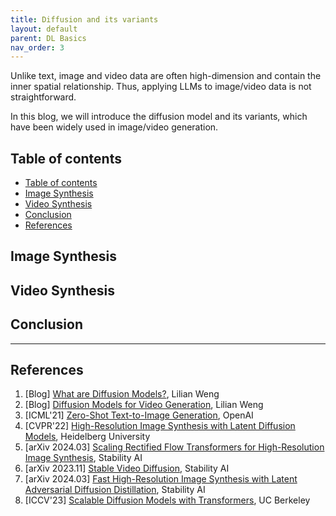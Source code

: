 ```yaml
---
title: Diffusion and its variants
layout: default
parent: DL Basics
nav_order: 3
---
```


Unlike text, image and video data are often high-dimension and contain the inner spatial relationship. Thus, applying LLMs to image/video data is not straightforward.

In this blog, we will introduce the diffusion model and its variants, which have been widely used in image/video generation.

## Table of contents
- [Table of contents](#table-of-contents)
- [Image Synthesis](#image-synthesis)
- [Video Synthesis](#video-synthesis)
- [Conclusion](#conclusion)
- [References](#references)

## Image Synthesis


## Video Synthesis


## Conclusion

---

## References
1. [Blog] [What are Diffusion Models?](https://lilianweng.github.io/posts/2021-07-11-diffusion-models/), Lilian Weng
2. [Blog] [Diffusion Models for Video Generation](https://lilianweng.github.io/posts/2024-04-12-diffusion-video/), Lilian Weng
3. [ICML'21] [Zero-Shot Text-to-Image Generation](https://proceedings.mlr.press/v139/ramesh21a.html?ref=journey-matters), OpenAI
4. [CVPR'22] [High-Resolution Image Synthesis with Latent Diffusion Models](https://arxiv.org/abs/2112.10752), Heidelberg University
5. [arXiv 2024.03] [Scaling Rectified Flow Transformers for High-Resolution Image Synthesis](https://arxiv.org/pdf/2403.03206), Stability AI
6. [arXiv 2023.11] [Stable Video Diffusion](https://static1.squarespace.com/static/6213c340453c3f502425776e/t/655ce779b9d47d342a93c890/1700587395994/stable_video_diffusion.pdf), Stability AI
7. [arXiv 2024.03] [Fast High-Resolution Image Synthesis with Latent Adversarial Diffusion Distillation](https://arxiv.org/abs/2403.12015), Stability AI
8. [ICCV'23] [Scalable Diffusion Models with Transformers](https://arxiv.org/abs/2212.09748), UC Berkeley